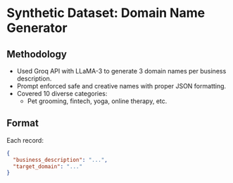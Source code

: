 # Synthetic Dataset: Domain Name Generator

## Methodology

- Used Groq API with LLaMA-3 to generate 3 domain names per business description.
- Prompt enforced safe and creative names with proper JSON formatting.
- Covered 10 diverse categories:
  - Pet grooming, fintech, yoga, online therapy, etc.

## Format

Each record:
```json
{
  "business_description": "...",
  "target_domain": "..."
}
